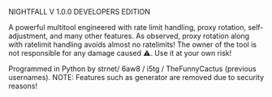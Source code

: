 NIGHTFALL V 1.0.0 DEVELOPERS EDITION

A powerful multitool engineered with rate limit handling, proxy rotation, self-adjustment, and many other features. As observed, proxy rotation along with ratelimit handling avoids almost no ratelimits!
The owner of the tool is not responsible for any damage caused ⚠. Use it at your own risk!

Programmed in Python by strnet/ 6aw8 / i5tg / TheFunnyCactus (previous usernames).
NOTE: Features such as generator are removed due to security reasons!
